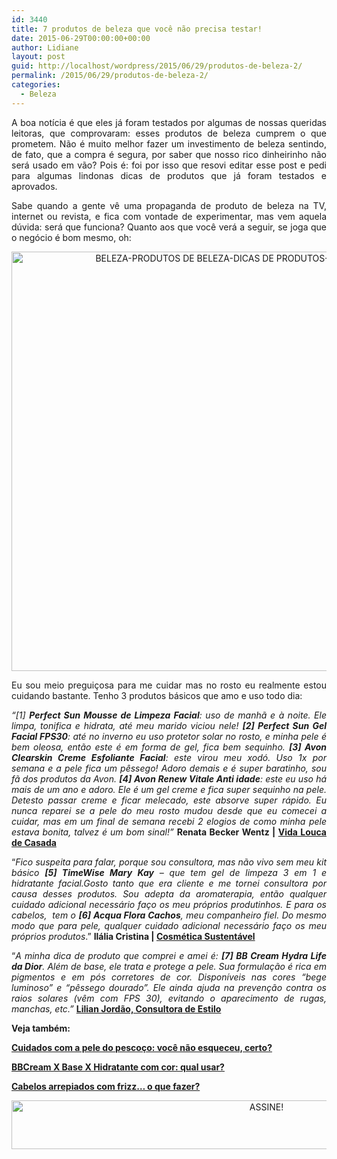 ```yaml
---
id: 3440
title: 7 produtos de beleza que você não precisa testar!
date: 2015-06-29T00:00:00+00:00
author: Lidiane
layout: post
guid: http://localhost/wordpress/2015/06/29/produtos-de-beleza-2/
permalink: /2015/06/29/produtos-de-beleza-2/
categories:
  - Beleza
---
```

<p align="justify">
  A boa notícia é que eles já foram testados por algumas de nossas queridas leitoras, que comprovaram: esses produtos de beleza cumprem o que prometem. Não é muito melhor fazer um investimento de beleza sentindo, de fato, que a compra é segura, por saber que nosso rico dinheirinho não será usado em vão? Pois é: foi por isso que resovi editar esse post e pedi para algumas lindonas dicas de produtos que já foram testados e aprovados.
</p>

<p align="justify">
  Sabe quando a gente vê uma propaganda de produto de beleza na TV, internet ou revista, e fica com vontade de experimentar, mas vem aquela dúvida: será que funciona? Quanto aos que você verá a seguir, se joga que o negócio é bom mesmo, oh:
</p>

<p align="center">
  <a href="http://www.trololodemulher.com.br/blog/wp-content/uploads/2015/06/BELEZA-PRODUTOS-DE-BELEZA-DICAS-DE-PRODUTOS-PRODUTOS-TESTADOS2.png"><img class="alignnone size-full wp-image-11069" src="http://www.trololodemulher.com.br/blog/wp-content/uploads/2015/06/BELEZA-PRODUTOS-DE-BELEZA-DICAS-DE-PRODUTOS-PRODUTOS-TESTADOS2.png" alt="BELEZA-PRODUTOS DE BELEZA-DICAS DE PRODUTOS-PRODUTOS TESTADOS[2]" width="800" height="671" /></a>
</p>

<p align="justify">
  Eu sou meio preguiçosa para me cuidar mas no rosto eu realmente estou cuidando bastante. Tenho 3 produtos básicos que amo e uso todo dia:
</p>

<p align="justify">
  <em>“[1] <strong>Perfect Sun Mousse de Limpeza Facial</strong>: uso de manhã e à noite. Ele limpa, tonifica e hidrata, até meu marido viciou nele! <strong>[2] Perfect Sun Gel Facial FPS30</strong>: até no inverno eu uso protetor solar no rosto, e minha pele é bem oleosa, então este é em forma de gel, fica bem sequinho. <strong>[3] Avon Clearskin Creme Esfoliante Facial</strong>: este virou meu xodó. Uso 1x por semana e a pele fica um pêssego! Adoro demais e é super baratinho, sou fã dos produtos da Avon. <strong>[4] Avon Renew Vitale Anti idade</strong>: este eu uso há mais de um ano e adoro. Ele é um gel creme e fica super sequinho na pele. Detesto passar creme e ficar melecado, este absorve super rápido. Eu nunca reparei se a pele do meu rosto mudou desde que eu comecei a cuidar, mas em um final de semana recebi 2 elogios de como minha pele estava bonita, talvez é um bom sinal!”</em> <strong>Renata Becker Wentz | </strong><a href="http://www.vidaloucadecasada.com.br/" target="_blank"><strong>Vida Louca de Casada</strong></a>
</p>

<p align="justify">
  “<em>Fico suspeita para falar, porque sou consultora, mas não vivo sem meu kit básico <strong>[5] TimeWise Mary Kay</strong> – que tem gel de limpeza 3 em 1 e hidratante facial.Gosto tanto que era cliente e me tornei consultora por causa desses produtos. Sou adepta da aromaterapia, então qualquer cuidado adicional necessário faço os meu próprios produtinhos. E para os cabelos,  tem o <strong>[6] Acqua Flora Cachos</strong>, meu companheiro fiel. Do mesmo modo que para pele, qualquer cuidado adicional necessário faço os meu próprios produtos</em>.” <strong>Ilália Cristina | </strong><a href="https://www.facebook.com/cosmeticasustentavel" target="_blank"><strong>Cosmética Sustentável</strong></a>
</p>

<p align="justify">
  “<em>A minha dica de produto que comprei e amei é: <strong>[7] BB Cream Hydra Life da Dior</strong>. Além de base, ele trata e protege a pele. Sua formulação é rica em pigmentos e em pós corretores de cor. Disponíveis nas cores “bege luminoso” e “pêssego dourado”. Ele ainda ajuda na prevenção contra os raios solares (vêm com FPS 30), evitando o aparecimento de rugas, manchas, etc.” </em><a href="http://www.lilianjordao.com.br/" target="_blank"><strong>Lilian Jordão, Consultora de Estilo</strong></a>
</p>

<p align="justify">
  <strong>Veja também:</strong>
</p>

<p align="justify">
  <a href="http://www.trololodemulher.com.br/2015/06/08/cuidados-pele-pescoco/" target="_blank"><strong>Cuidados com a pele do pescoço: você não esqueceu, certo?</strong></a>
</p>

<p align="justify">
  <a href="http://www.trololodemulher.com.br/2015/02/02/bb-cream-base-hidratante/" target="_blank"><strong>BBCream X Base X Hidratante com cor: qual usar?</strong></a>
</p>

<p align="justify">
  <a href="http://www.trololodemulher.com.br/2014/11/10/cabelos-arrepiados-frizz/" target="_blank"><strong>Cabelos arrepiados com frizz… o que fazer?</strong></a>
</p>

<p align="center">
  <a href="http://feedburner.google.com/fb/a/mailverify?uri=blogBichaFemea&loc=en_US" target="_blank"><img class="alignnone size-full wp-image-10439" src="http://www.trololodemulher.com.br/blog/wp-content/uploads/2014/09/ASSINE.png" alt="ASSINE!" width="800" height="78" /></a>
</p>

<p align="justify">